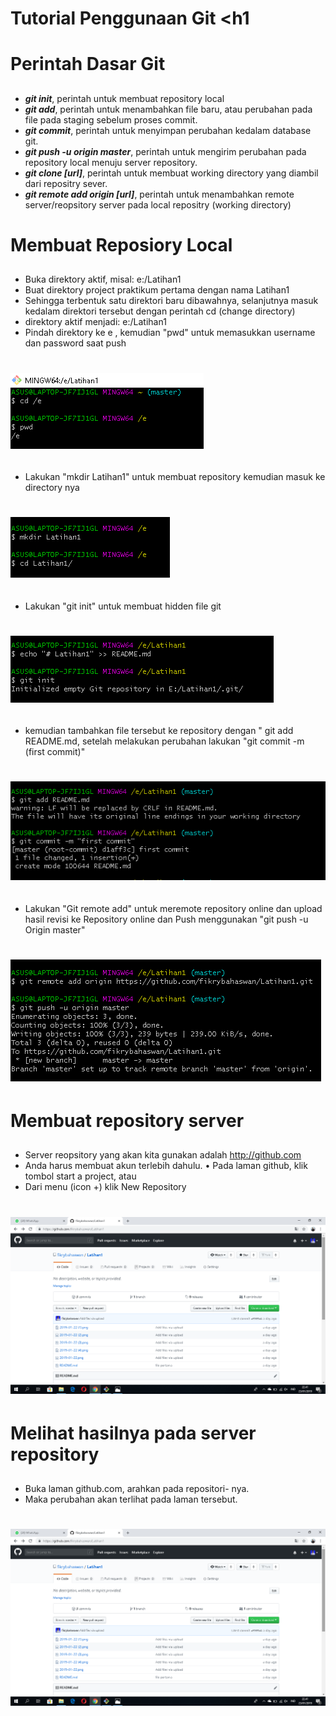 # Tutorial Penggunaan Git <h1

# Perintah Dasar Git <h2>
* _**git init**_, perintah untuk membuat repository local
* _**git add**_, perintah untuk menambahkan file baru, atau perubahan
pada file pada staging sebelum proses commit. 
* _**git commit**_, perintah untuk menyimpan perubahan kedalam database git. 
* _**git push -u origin master**_, perintah untuk mengirim perubahan pada repository 
local menuju server repository. 
* _**git clone [url]**_, perintah untuk membuat working directory yang diambil dari 
repositry sever.
* _**git remote add origin [url]**_, perintah untuk menambahkan remote 
server/reopsitory server pada local repositry (working directory)

# Membuat Reposiory Local <h2>
* Buka direktory aktif, misal: e:/Latihan1
* Buat direktory project praktikum pertama dengan nama Latihan1
* Sehingga terbentuk satu direktori baru dibawahnya, selanjutnya masuk kedalam direktori tersebut dengan perintah cd (change
directory)
* direktory aktif menjadi: e:/Latihan1 
* Pindah direktory ke e , kemudian "pwd" untuk memasukkan username dan password saat push 
# ![GitHub Logo](1.png) <h2>
* Lakukan "mkdir Latihan1" untuk membuat repository kemudian masuk ke directory nya
# ![GitHub Logo](2.png) <h2>
* Lakukan "git init" untuk membuat hidden file git
# ![GitHub Logo](3.png) <h2>
* kemudian tambahkan file tersebut ke repository dengan " git add 
README.md, setelah melakukan perubahan lakukan "git commit -m (first commit)" 
# ![GitHub Logo](4.png) <h2>
* Lakukan "Git remote add" untuk meremote repository online dan upload hasil revisi ke Repository online dan Push menggunakan "git push -u Origin master"
# ![GitHub Logo](5.png)
# Membuat repository server <h2>
* Server reopsitory yang akan kita gunakan adalah http://github.com
* Anda harus membuat akun terlebih dahulu. • Pada laman github, klik tombol start a project, atau
* Dari menu (icon +) klik New Repository
# ![GitHub Logo](6.png) 
 
# Melihat hasilnya pada server repository <h2>
* Buka laman github.com, arahkan pada repositori- nya. 
* Maka perubahan akan terlihat pada laman tersebut. 
# ![GitHub Logo](6.png)
